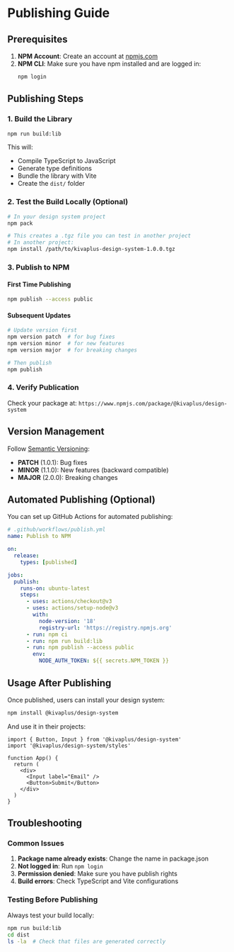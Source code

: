 # Publishing Guide

## Prerequisites

1. **NPM Account**: Create an account at [npmjs.com](https://www.npmjs.com)
2. **NPM CLI**: Make sure you have npm installed and are logged in:
   ```bash
   npm login
   ```

## Publishing Steps

### 1. Build the Library
```bash
npm run build:lib
```

This will:
- Compile TypeScript to JavaScript
- Generate type definitions
- Bundle the library with Vite
- Create the `dist/` folder

### 2. Test the Build Locally (Optional)
```bash
# In your design system project
npm pack

# This creates a .tgz file you can test in another project
# In another project:
npm install /path/to/kivaplus-design-system-1.0.0.tgz
```

### 3. Publish to NPM

#### First Time Publishing
```bash
npm publish --access public
```

#### Subsequent Updates
```bash
# Update version first
npm version patch  # for bug fixes
npm version minor  # for new features
npm version major  # for breaking changes

# Then publish
npm publish
```

### 4. Verify Publication
Check your package at: `https://www.npmjs.com/package/@kivaplus/design-system`

## Version Management

Follow [Semantic Versioning](https://semver.org/):
- **PATCH** (1.0.1): Bug fixes
- **MINOR** (1.1.0): New features (backward compatible)
- **MAJOR** (2.0.0): Breaking changes

## Automated Publishing (Optional)

You can set up GitHub Actions for automated publishing:

```yaml
# .github/workflows/publish.yml
name: Publish to NPM

on:
  release:
    types: [published]

jobs:
  publish:
    runs-on: ubuntu-latest
    steps:
      - uses: actions/checkout@v3
      - uses: actions/setup-node@v3
        with:
          node-version: '18'
          registry-url: 'https://registry.npmjs.org'
      - run: npm ci
      - run: npm run build:lib
      - run: npm publish --access public
        env:
          NODE_AUTH_TOKEN: ${{ secrets.NPM_TOKEN }}
```

## Usage After Publishing

Once published, users can install your design system:

```bash
npm install @kivaplus/design-system
```

And use it in their projects:

```tsx
import { Button, Input } from '@kivaplus/design-system'
import '@kivaplus/design-system/styles'

function App() {
  return (
    <div>
      <Input label="Email" />
      <Button>Submit</Button>
    </div>
  )
}
```

## Troubleshooting

### Common Issues

1. **Package name already exists**: Change the name in package.json
2. **Not logged in**: Run `npm login`
3. **Permission denied**: Make sure you have publish rights
4. **Build errors**: Check TypeScript and Vite configurations

### Testing Before Publishing

Always test your build locally:
```bash
npm run build:lib
cd dist
ls -la  # Check that files are generated correctly
```
